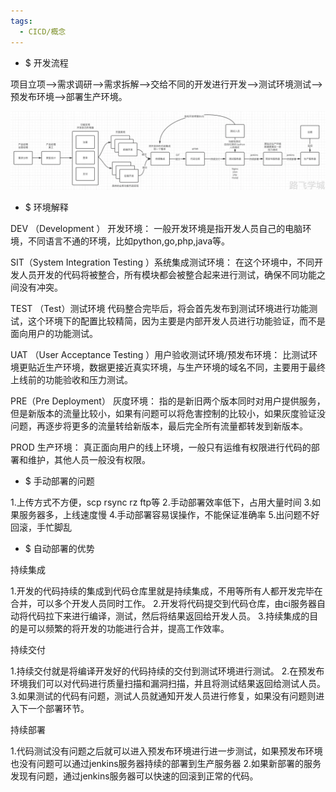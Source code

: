 ```yaml
---
tags:
  - CICD/概念
---
```

- $ 开发流程


项目立项-->需求调研-->需求拆解-->交给不同的开发进行开发-->测试环境测试-->预发布环境-->部署生产环境。

![img](../images/1717317870197-c5b0cffd-752a-4716-bb7f-8931427d187a.webp)

- $ 环境解释

DEV （Development ） 开发环境：
一般开发环境是指开发人员自己的电脑环境，不同语言不通的环境，比如python,go,php,java等。

SIT（System Integration Testing ）系统集成测试环境：
在这个环境中，不同开发人员开发的代码将被整合，所有模块都会被整合起来进行测试，确保不同功能之间没有冲突。

TEST （Test）测试环境
代码整合完毕后，将会首先发布到测试环境进行功能测试，这个环境下的配置比较精简，因为主要是内部开发人员进行功能验证，而不是面向用户的功能测试。

UAT （User Acceptance Testing ）用户验收测试环境/预发布环境：
比测试环境更贴近生产环境，数据更接近真实环境，与生产环境的域名不同，主要用于最终上线前的功能验收和压力测试。

PRE（Pre Deployment） 灰度环境：
指的是新旧两个版本同时对用户提供服务，但是新版本的流量比较小，如果有问题可以将危害控制的比较小，如果灰度验证没问题，再逐步将更多的流量转给新版本，最后完全所有流量都转发到新版本。

PROD 生产环境：
真正面向用户的线上环境，一般只有运维有权限进行代码的部署和维护，其他人员一般没有权限。

- $ 手动部署的问题

1.上传方式不方便，scp rsync rz ftp等
2.手动部署效率低下，占用大量时间
3.如果服务器多，上线速度慢
4.手动部署容易误操作，不能保证准确率
5.出问题不好回滚，手忙脚乱

- $ 自动部署的优势

持续集成

1.开发的代码持续的集成到代码仓库里就是持续集成，不用等所有人都开发完毕在合并，可以多个开发人员同时工作。
2.开发将代码提交到代码仓库，由ci服务器自动将代码拉下来进行编译，测试，然后将结果返回给开发人员。
3.持续集成的目的是可以频繁的将开发的功能进行合并，提高工作效率。

持续交付

1.持续交付就是将编译开发好的代码持续的交付到测试环境进行测试。
2.在预发布环境我们可以对代码进行质量扫描和漏洞扫描，并且将测试结果返回给测试人员。
3.如果测试的代码有问题，测试人员就通知开发人员进行修复，如果没有问题则进入下一个部署环节。

持续部署

1.代码测试没有问题之后就可以进入预发布环境进行进一步测试，如果预发布环境也没有问题可以通过jenkins服务器持续的部署到生产服务器
2.如果新部署的服务发现有问题，通过jenkins服务器可以快速的回滚到正常的代码。


